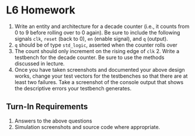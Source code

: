 # L6 Homework

1. Write an entity and architecture for a decade counter (i.e., it counts from 0 to 9 before rolling over to 0 again).  Be sure to include the following signals `clk`, `reset` (back to 0), `en` (enable signal), and `q` (output).
  1. `q` should be of type `std_logic`, asserted when the counter rolls over
  2. The count should only increment on the rising edge of `clk` 2. Write a testbench for the decade counter.  Be sure to use the methods discussed in lecture.
3. Once you have taken screenshots and documented your above design works, change your test vectors for the testbenches so that there are at least two failures.  Take a screenshot of the console output that shows the descriptive errors your testbench generates.

## Turn-In Requirements

1. Answers to the above questions
2. Simulation screenshots and source code where appropriate.

